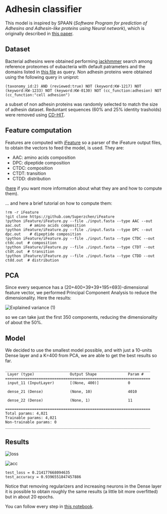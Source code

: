 # Adhesin classifier 

This model is inspired by 
SPAAN (*Software Program for prediction of Adhesins and Adhesin-like proteins using Neural network*), which is originally described in 
[this paper](https://pubmed.ncbi.nlm.nih.gov/15374866/). 

## Dataset

Bacterial adhesins were obtained performing [jackhmmer](https://www.ebi.ac.uk/Tools/hmmer/search/jackhmmer) search among reference proteomes of eubacteria with default patrameters and the domains listed in [this file](./new_data/Adhesive_domains_info.xlsx) as query.
Non adhesin proteins were obtained using the following query in uniprot:
```
(taxonomy_id:2) AND (reviewed:true) NOT (keyword:KW-1217) NOT (keyword:KW-1233) NOT (keyword:KW-0130) NOT (cc_function:adhesion) NOT (cc_function:"cell adhesion")
```
a subset of non adhesin proteins was randomly selected to match the size of adhesin dataset.
Reduntant sequences (60% and 25% identity trasholds) were removed using [CD-HIT](https://sites.google.com/view/cd-hit).


## Feature computation

Features are computed with [iFeature](https://github.com/Superzchen/iFeature) so a parser of the iFeature output files, to obtain the vectors to feed the model, is used. They are:
- AAC: amino acids composition
- DPC: dipeptide composition
- CTDC: composition
- CTDT: transition
- CTDD: distribution

([here](https://github.com/Superzchen/iFeature/blob/master/iFeatureManual.pdf) if you want more information about what they are and how to compute them).

... and here a brief tutorial on how to compute them:
```
!rm -r iFeature
!git clone https://github.com/Superzchen/iFeature
!python iFeature/iFeature.py --file ./input.fasta --type AAC --out aac.out    # amino acids composition
!python iFeature/iFeature.py --file ./input.fasta --type DPC --out dpc.out    # dipeptide composition
!python iFeature/iFeature.py --file ./input.fasta --type CTDC --out ctdc.out  # composition
!python iFeature/iFeature.py --file ./input.fasta --type CTDT --out ctdt.out  # transition
!python iFeature/iFeature.py --file ./input.fasta --type CTDD --out ctdd.out  # distribution
```

## PCA

Since every sequence has a (20+400+39+39+195=693)-dimensional feature vector, we performed Principal Component Analysis to reduce the dimensionality.
Here the results: 

![Explained variance (1)](https://user-images.githubusercontent.com/62892813/202872432-dd78ccca-f779-4dd1-8bc3-59c328ff0ead.png)

so we can take just the first 350 components, reducing the dimensionality of about the 50%.

## Model

We decided to use the smallest model possible, and with just a 10-units Dense layer and a K=400 from PCA, we are able to get the best results so far.

```
_________________________________________________________________
 Layer (type)                Output Shape              Param #   
=================================================================
 input_11 (InputLayer)       [(None, 400)]             0         
                                                                 
 dense_21 (Dense)            (None, 10)                4010      
                                                                 
 dense_22 (Dense)            (None, 1)                 11        
                                                                 
=================================================================
Total params: 4,021
Trainable params: 4,021
Non-trainable params: 0
_________________________________________________________________
```

## Results

![loss](https://user-images.githubusercontent.com/62892813/202910944-e2a0a3ee-271b-448f-b3ad-5be80b661abd.png)

![acc](https://user-images.githubusercontent.com/62892813/202910949-4e4e74b4-ed3a-4f3a-b6d4-9c12b12dcbbf.png)

```
test_loss = 0.214177668094635
test_accuracy = 0.9396551847457886
```

Notice that removing regularizers and increasing neurons in the Dense layer it is possible to obtain roughly the same results (a little bit more overfitted) but in about 20 epochs.

You can follow every step in [this notebook](./AC.ipynb). 

<!---


SPAAN (*Software Program for prediction of Adhesins and Adhesin-like proteins using Neural network*) is originally described in 
[this paper](https://pubmed.ncbi.nlm.nih.gov/15374866/). This directory contains its Python implementation with expanded features (higher dimensional data are considered, but the features are the same as the original work). To distinguish the Python model, it is called ESPAAN.

If you want to train you own model, you can follow the tutorial on the notebook `Adhesin classifier (training).ipynb`. 
If you want to test a model, you can load an `.h5` file with keras and use it.

## Dataset description

- `data/adh.fasta` contains 443 proteins sequences, taken from [uniprot](https://www.uniprot.org/) searching for `adhesin AND reviewed:yes`
- `data/not_adh.fasta` contains 500 proteins sequences, taken from the first 2 pages of [uniprot](https://www.uniprot.org/) searching for `NOT adhesin AND reviewed:yes`
- `data/original_adh_dataset.fasta` and `data/original_negative_dataset.fasta` are the original datasets, used in the [paper](https://pubmed.ncbi.nlm.nih.gov/15374866/), courtesy of [S. Ramachandran](https://sites.google.com/view/ramuigib/home) (one of the authors).

## Performance

The training performances of the `trained_model.h5` are shown in these two plots:

![loss](https://user-images.githubusercontent.com/62892813/200617266-4cc80054-f90b-49da-bb04-77a23cbefac9.png)
![acc](https://user-images.githubusercontent.com/62892813/200617271-75c65bff-f439-469d-bdce-72e6115e2984.png)

reaching a test accuracy of 88%.

A comparison between the original SPAAN and the first trained model was performed on the `data/adh.fasta` and `data/not_adh.fasta` datasets. The spaan results are in the `data/results` file. These test proteins were not used to train the models. 

```
true positive 30.55 % / 50 %
true negative 48.83 % / 50 %
false positive 15.95 %
false negative 4.66 %
adhesin classifier accuracy 79.38 %

spaan_true positive 34.23 % / 50%
spaan_true negative 48.83 % / 50%
spaan_false positive 12.27 %
spaan_false negative 4.66 %
SPAAN accuracy 83.06 %
```

## Unknown symbols

I decided not to handle the unknown symbols because this program can be used by biologists in reverse vaccinology pipelines in which the probability of a protein to be an adhesine could change significantly the result, and if a protein has an unknown symbol it is already a bad candidate for vaccines production: how can you produce a vaccine with a protein without knowing it?

---> 
